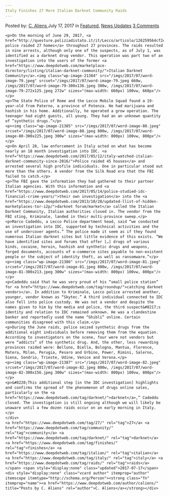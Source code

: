 ```yaml
---
Italy Finishes 27 More Italian Darknet Community Raids
---
```

<article class="post-listing post-21381 post type-post status-publish format-standard has-post-thumbnail hentry  tag-1384 tag-community tag-darknet tag-finishes tag-italian tag-italy tag-raids">
    <div class="post-inner">
        <span>Posted by: <a href="https://www.deepdotweb.com/author/caliens/" title="">C. Aliens </a></span>
    <span>July 17, 2017</span>
    <span>in <a href="https://www.deepdotweb.com/category/deepdot-news/" rel="category tag">Featured</a>, <a href="https://www.deepdotweb.com/category/news-updates/" rel="category tag">News Updates</a></span>
    <span><a href="https://www.deepdotweb.com/2017/07/17/italy-finishes-27-italian-darknet-community-raids/#comments">3 Comments</a></span>
    </p>
    <div class="clear"></div>
    
    <p>On the morning of June 29, 2017, <a href="http://questure.poliziadistato.it/it/Lecco/articolo/126259564cf2c7438856120415">Italian police raided 27 homes</a> throughout 27 provinces. The raids resulted in nine arrests, although only one of the suspects, as of July 1, was identified as a darknet drug vendor. This operation was part two of an investigation into the users of the former <a href="https://www.deepdotweb.com/marketplace-directory/listing/italian-darknet-community/">Italian Darknet Community</a>.<img class="wp-image-21384" src="/imgs/2017/07/word-image-79.jpeg" srcset="/imgs/2017/07/word-image-79.jpeg 660w, /imgs/2017/07/word-image-79-300x136.jpeg 300w, /imgs/2017/07/word-image-79-272x125.jpeg 272w" sizes="(max-width: 660px) 100vw, 660px"/></p>
    <p>The State Police of Rome and the Lecco Mobile Squad found a 19-year-old from Paterno, a province of Potenza. He had marijuana and hashish in his home. Additionally, he operated a grow operation. The teenager had eight guests, all young. They had an an unknown quantity of ”synthetic drugs.”</p>
    <p><img class="wp-image-21385" src="/imgs/2017/07/word-image-80.jpeg" srcset="/imgs/2017/07/word-image-80.jpeg 800w, /imgs/2017/07/word-image-80-300x225.jpeg 300w" sizes="(max-width: 800px) 100vw, 800px"/></p>
    <p>On April 28, law enforcement in Italy acted on what has become nearly an 18 month investigation into IDC. <a href="https://www.deepdotweb.com/2017/05/12/italy-watched-italian-darknet-community-since-2016/">Police raided 45 houses</a> and arrested several high profile individuals. One in particular stood out more than the others. A vendor from the Silk Road era that the FBI failed to catch.</p>
    <p>The FBI gave the information they had gathered to their partner Italian agencies. With this information and <a href="https://www.deepdotweb.com/2017/05/14/police-studied-idc-financial-crime-years/">their own investigation</a> into the <a href="https://www.deepdotweb.com/2013/10/28/updated-llist-of-hidden-marketplaces-tor-i2p/">darknet forum/market</a> called the Italian Darknet Community, Italian authorities closed in. The vendor from the FBI sting, Kriminale, landed in their multi-province sweep.</p>
    <p>Marco Cadeddu, a Lecco Police department head, said “we conducted an investigation into IDC, supported by technical activities and the use of undercover agents.” The police made it seem as if they found numerous Italian darknet sites but little evidence of this exists. “We have identified sites and forums that offer […] drugs of various kinds, cocaine, heroin, hashish and synthetic drugs and weapons, forged documents, accounts of e-commerce sites payable to non-existent people or the subject of identity theft, as well as ransomware.”</p>
    <p><img class="wp-image-21386" src="/imgs/2017/07/word-image-81.jpeg" srcset="/imgs/2017/07/word-image-81.jpeg 800w, /imgs/2017/07/word-image-81-300x213.jpeg 300w" sizes="(max-width: 800px) 100vw, 800px"/></p>
    <p>Cadeddu said that he was very proud of his “small police station” for <a href="https://www.deepdotweb.com/tag/roundup/">catching darknet vendors</a>. In addition to Kriminale, Lecco police arrested another, younger, vendor known as “Skytec.” A third individual connected to IDC also fell into police custody. He was not a vendor and despite the names given to him by the media and police, the third suspect&#8217;s identity and relation to IDC remained unknown. He was a clandestine banker and reportedly used the name “Ghibli” online. Certain communities disagreed with this claim.</p>
    <p>During the June raids, police seized synthetic drugs from the additional eight individuals before removing them from the equation. According to investigators on the scene, four were not vendors but were “addicts” of the synthetic drug. And, the other, less rewarding provinces raided were: Belluno, Biella, Bologna, Mantua, Florence, Matera, Milan, Perugia, Pesaro and Urbino, Power, Rimini, Salerno, Siena, Sondrio, Trieste, Udine, Venice and Verona.</p>
    <p><img class="wp-image-21387" src="/imgs/2017/07/word-image-82.jpeg" srcset="/imgs/2017/07/word-image-82.jpeg 800w, /imgs/2017/07/word-image-82-300x156.jpeg 300w" sizes="(max-width: 800px) 100vw, 800px"/></p>
    <p>&#8220;This additional step [in the IDC investigation] highlights and confirms the spread of the phenomenon of drugs online sales, particularly on the <a href="https://www.deepdotweb.com/tag/darknet/">darknet</a>,” Cadeddu closed. The investigation is still ongoing although we will likely be unaware until a few dozen raids occur on an early morning in Italy.</p>
    </div>
    <a href="https://www.deepdotweb.com/tag/27/" rel="tag">27</a> <a href="https://www.deepdotweb.com/tag/community/" rel="tag">community</a> <a href="https://www.deepdotweb.com/tag/darknet/" rel="tag">darknet</a> <a href="https://www.deepdotweb.com/tag/finishes/" rel="tag">finishes</a> <a href="https://www.deepdotweb.com/tag/italian/" rel="tag">italian</a> <a href="https://www.deepdotweb.com/tag/italy/" rel="tag">italy</a> <a href="https://www.deepdotweb.com/tag/raids/" rel="tag">raids</a></span> <span style="display:none" class="updated">2017-07-17</span>
    <div style="display:none" class="vcard author" itemprop="author" itemscope itemtype="http://schema.org/Person"><strong class="fn" itemprop="name"><a href="https://www.deepdotweb.com/author/caliens/" title="Posts by C. Aliens" rel="author">C. Aliens</a></strong></div>
    
